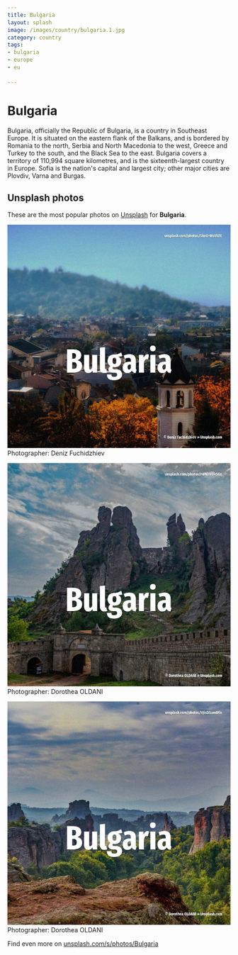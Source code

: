 ```yaml
---
title: Bulgaria
layout: splash
image: /images/country/bulgaria.1.jpg
category: country
tags:
- bulgaria
- europe
- eu

---
```

# Bulgaria

Bulgaria, officially the Republic of Bulgaria, is a country in Southeast Europe. It is situated on the eastern flank of the Balkans, and is bordered by Romania to the north, Serbia  and North Macedonia to the west, Greece and Turkey to the south, and the Black Sea to the east. Bulgaria covers a territory of 110,994 square kilometres, and is the sixteenth-largest country in  Europe. Sofia is the nation's capital and largest city; other major cities are Plovdiv, Varna and Burgas.  

 
## Unsplash photos
These are the most popular photos on [Unsplash](https://unsplash.com) for **Bulgaria**.
 
![Bulgaria](/images/country/bulgaria.1.jpg)
Photographer:  Deniz Fuchidzhiev
 
![Bulgaria](/images/country/bulgaria.2.jpg)
Photographer:  Dorothea OLDANI
 
![Bulgaria](/images/country/bulgaria.3.jpg)
Photographer:  Dorothea OLDANI
 
Find even more on [unsplash.com/s/photos/Bulgaria](https://unsplash.com/s/photos/Bulgaria)
 
